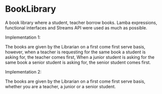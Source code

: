 # BookLibrary
A book library where a student, teacher borrow books.
Lamba expressions, functional interfaces and Streams API were used as much as possible. 

Implementation 1:

The books are given by the Librarian on a first come first serve basis, however, when a teacher is requesting for the same book a student is asking for, the teacher comes first, When a junior student is asking for the same book a senior student is asking for, the senior student comes first.

Implementation 2:

The books are given by the Librarian on a first come first serve basis, whether you are a teacher, a junior or a senior student.
